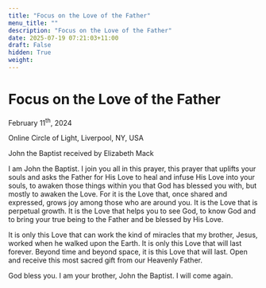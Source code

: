 ```yaml
---
title: "Focus on the Love of the Father"
menu_title: ""
description: "Focus on the Love of the Father"
date: 2025-07-19 07:21:03+11:00
draft: False
hidden: True
weight:
---
```

# Focus on the Love of the Father

February 11<sup>th</sup>, 2024

Online Circle of Light, Liverpool, NY, USA

John the Baptist received by Elizabeth Mack

I am John the Baptist. I join you all in this prayer, this prayer that uplifts your souls and asks the Father for His Love to heal and infuse His Love into your souls, to awaken those things within you that God has blessed you with, but mostly to awaken the Love. For it is the Love that, once shared and expressed, grows joy among those who are around you. It is the Love that is perpetual growth. It is the Love that helps you to see God, to know God and to bring your true being to the Father and be blessed by His Love.

It is only this Love that can work the kind of miracles that my brother, Jesus, worked when he walked upon the Earth. It is only this Love that will last forever. Beyond time and beyond space, it is this Love that will last. Open and receive this most sacred gift from our Heavenly Father.

God bless you. I am your brother, John the Baptist. I will come again.
